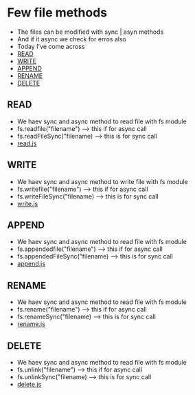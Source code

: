 # Few file methods
- The files can be modified with sync | asyn methods 
- And if it async we check for erros also
- Today I've come across 
- [READ](#READ)
- [WRITE](#WRITE)
- [APPEND](#APPEND)
- [RENAME](#RENAME)
- [DELETE](#DELETE)

## READ
- We haev sync and async method to read file with fs module
- fs.readfile("filename") --> this if for async call
- fs.readFileSync("filename) --> this is for sync call
- [read.js](./read.js)


## WRITE
- We haev sync and async method to write file with fs module
- fs.writefile("filename") --> this if for async call
- fs.writeFileSync("filename) --> this is for sync call
- [write.js](./write.js)

## APPEND
- We haev sync and async method to read file with fs module
- fs.appendedfile("filename") --> this if for async call
- fs.appendedFileSync("filename) --> this is for sync call
- [append.js](./append.js)

## RENAME
- We haev sync and async method to read file with fs module
- fs.rename("filename") --> this if for async call
- fs.renameSync("filename) --> this is for sync call
- [rename.js](./rename.js)

## DELETE
- We haev sync and async method to read file with fs module
- fs.unlink("filename") --> this if for async call
- fs.unlinkSync("filename) --> this is for sync call
- [delete.js](./delete.js)
